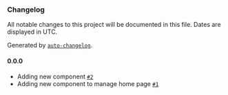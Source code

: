 ### Changelog

All notable changes to this project will be documented in this file. Dates are displayed in UTC.

Generated by [`auto-changelog`](https://github.com/CookPete/auto-changelog).

#### 0.0.0

- Adding new component [`#2`](https://github.com/sujeetkryadav/angular2-POC/pull/2)
- Adding new component to manage home page [`#1`](https://github.com/sujeetkryadav/angular2-POC/pull/1)

